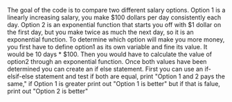 The goal of the code is to compare two different salary options. Option 1 is a linearly increasing salary, you make $100
dollars per day consistently each day. Option 2 is an exponential function that starts you off with $1 dollar on the first day,
but you make twice as much the next day, so it is an exponential function. To determine which option will make you more money,
you first have to define option1 as its own variable and fine its value. It would be 10 days * $100. Then you would have to calculate the value of option2 through an exponential function. Once both values have been determined you can create an if else statement. First you can use an if-elsif-else statement and test if both are equal, print "Option 1 and 2 pays the same," if Option 1 is greater print out "Option 1 is better" but if that is falue, print out "Option 2 is better"